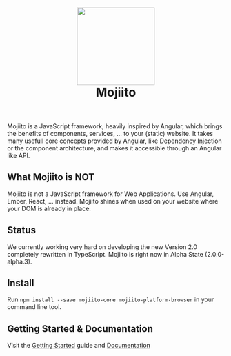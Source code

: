 
<h1 align="center">
  <a href="http://standardjs.com"><img src="https://avatars0.githubusercontent.com/u/20876637?v=3&s=260" width="180">  </a>
  <br>
  Mojiito
  <br>
  <br>
</h1>
Mojiito is a JavaScript framework, heavily inspired by Angular, which brings the benefits of components, services, ... to your (static) website.
It takes many usefull core concepts provided by Angular, like Dependency Injection or the component architecture, and makes it accessible through an Angular like API.

## What Mojiito is NOT
Mojiito is not a JavaScript framework for Web Applications. Use Angular, Ember, React, ... instead. Mojiito shines when used on your website where your DOM is already in place.

## Status
We currently working very hard on developing the new Version 2.0 completely rewritten in TypeScript. Mojiito is right now in Alpha State (2.0.0-alpha.3).

## Install
Run `npm install --save mojiito-core mojiito-platform-browser` in your command line tool.

## Getting Started & Documentation
Visit the [Getting Started](docs/getting-started.md) guide and [Documentation](docs/README.md)
